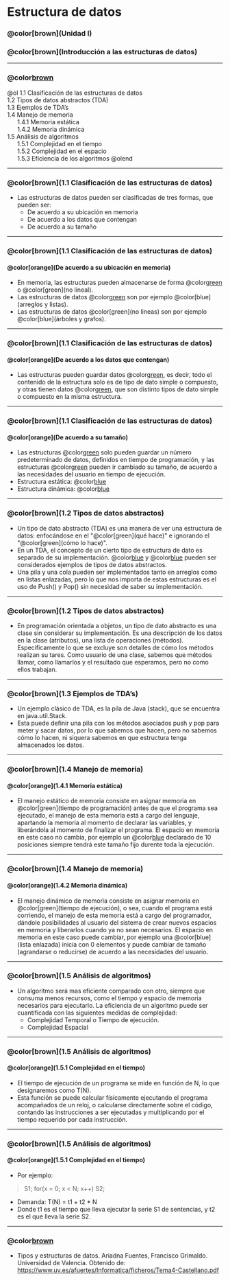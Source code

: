 # Estructura de datos

### @color[brown](Unidad I)
### @color[brown](Introducción a las estructuras de datos)
---
### @color[brown](Contenido)
@ol
1.1 Clasificación de las estructuras de datos   
1.2 Tipos de datos abstractos (TDA)   
1.3 Ejemplos de TDA’s   
1.4 Manejo de memoria   
&nbsp;&nbsp;&nbsp;&nbsp;&nbsp;&nbsp;1.4.1 Memoria estática   
&nbsp;&nbsp;&nbsp;&nbsp;&nbsp;&nbsp;1.4.2 Memoria dinámica   
1.5 Análisis de algoritmos   
&nbsp;&nbsp;&nbsp;&nbsp;&nbsp;&nbsp;1.5.1 Complejidad en el tiempo   
&nbsp;&nbsp;&nbsp;&nbsp;&nbsp;&nbsp;1.5.2 Complejidad en el espacio   
&nbsp;&nbsp;&nbsp;&nbsp;&nbsp;&nbsp;1.5.3 Eficiencia de los algoritmos
@olend

---
### @color[brown](1.1 Clasificación de las estructuras de datos)
- Las estructuras de datos pueden ser clasificadas de tres formas, que pueden ser:
    + De acuerdo a su ubicación en memoria
    + De acuerdo a los datos que contengan
    + De acuerdo a su tamaño

---
### @color[brown](1.1 Clasificación de las estructuras de datos)
#### @color[orange](De acuerdo a su ubicación en memoria)
- En memoria, las estructuras pueden almacenarse de forma @color[green](lineal) o @color[green](no lineal).
- Las estructuras de datos @color[green](lineales) son por ejemplo @color[blue](arreglos y listas).
- Las estructuras de datos @color[green](no lineas) son por ejemplo @color[blue](árboles y grafos).

---
### @color[brown](1.1 Clasificación de las estructuras de datos)
#### @color[orange](De acuerdo a los datos que contengan)
- Las estructuras pueden guardar datos @color[green](homogeneos), es decir, todo el contenido de la estructura solo es de tipo de dato simple o compuesto, y otras tienen datos @color[green](heterogeneos), que son distinto tipos de dato simple o compuesto en la misma estructura.

---
### @color[brown](1.1 Clasificación de las estructuras de datos)
#### @color[orange](De acuerdo a su tamaño)
- Las estructuras @color[green](estáticas) solo pueden guardar un número predeterminado de datos, definidos en tiempo de programación, y las estructuras @color[green](dinámicas) pueden ir cambiado su tamaño, de acuerdo a las necesidades del usuario en tiempo de ejecución.
- Estructura estática: @color[blue](arreglos)
- Estructura dinámica: @color[blue](listas)

---
### @color[brown](1.2 Tipos de datos abstractos)
- Un tipo de dato abstracto (TDA) es una manera de ver una estructura de datos:
enfocándose en el "@color[green](qué hace)" e ignorando el "@color[green](cómo lo hace)".
- En un TDA, el concepto de un cierto tipo de estructura de dato es separado de su implementación. @color[blue](Pilas) y @color[blue](Colas) pueden ser considerados ejemplos de tipos de datos abstractos.
- Una pila y una cola pueden ser implementados tanto en arreglos como en listas enlazadas, pero lo que nos importa de estas estructuras es el uso de Push() y Pop() sin necesidad de saber su implementación. 

---
### @color[brown](1.2 Tipos de datos abstractos)
- En programación orientada a objetos, un tipo de dato abstracto es una clase sin considerar su implementación. Es una descripción de los datos en la clase (atributos), una lista de operaciones (métodos). Específicamente lo que se excluye son detalles de cómo los métodos realizan su tares. Como usuario de una clase, sabemos que métodos llamar, como llamarlos y el resultado que esperamos, pero no como ellos trabajan. 

---
### @color[brown](1.3 Ejemplos de TDA’s)
- Un ejemplo clásico de TDA, es la pila de Java (stack), que se encuentra en java.util.Stack.
- Esta puede definir una pila con los métodos asociados push y pop para meter y sacar datos, por lo que sabemos que hacen, pero no sabemos cómo lo hacen, ni siquera sabemos en que estructura tenga almacenados los datos.

---
### @color[brown](1.4 Manejo de memoria)
#### @color[orange](1.4.1 Memoria estática)
- El manejo estático de memoria consiste en asignar memoria en @color[green](tiempo de programación) antes de que el programa sea ejecutado, el manejo de esta memoria está a cargo del lenguaje, apartando la memoria al momento de declarar las variables, y liberándola al momento de finalizar el programa. El espacio en memoria en este caso no cambia, por ejemplo un @color[blue](arreglo) declarado de 10 posiciones siempre tendrá este tamaño fijo durente toda la ejecución.

---
### @color[brown](1.4 Manejo de memoria)
#### @color[orange](1.4.2 Memoria dinámica)
- El manejo dinámico de memoria consiste en asignar memoria en @color[green](tiempo de ejecución), o sea, cuando el programa está corriendo, el manejo de esta memoria está a cargo del programador, dándole posibilidades al usuario del sistema de crear nuevos espacios en memoria y liberarlos cuando ya no sean necesarios. El espacio en memoria en este caso puede cambiar, por ejemplo una @color[blue](lista enlazada) inicia con 0 elementos y puede cambiar de tamaño (agrandarse o reducirse) de acuerdo a las necesidades del usuario.

---
### @color[brown](1.5 Análisis de algoritmos)
- Un algoritmo será mas eficiente comparado con otro, siempre que consuma menos recursos, como el tiempo y espacio de memoria necesarios para ejecutarlo. La eficiencia de un algoritmo puede ser cuantificada con las siguientes medidas de complejidad:
    + Complejidad Temporal o Tiempo de ejecución.
    + Complejidad Espacial

---
### @color[brown](1.5 Análisis de algoritmos)
#### @color[orange](1.5.1 Complejidad en el tiempo)
- El tiempo de ejecución de un programa se mide en función de N, lo que designaremos como T(N).
- Esta función se puede calcular físicamente ejecutando el programa acompañados de un reloj, o calcularse directamente sobre el código, contando las instrucciones a ser ejecutadas y multiplicando por el tiempo requerido por cada instrucción.

---
### @color[brown](1.5 Análisis de algoritmos)
#### @color[orange](1.5.1 Complejidad en el tiempo)
- Por ejemplo:
>S1;
>for(x = 0; x < N; x++)
>S2; 
- Demanda: T(N) = t1 + t2 * N 
- Donde t1 es el tiempo que lleva ejecutar la serie S1 de sentencias, y t2 es el que lleva la serie S2.


---
### @color[brown](Bibliografía)
- Tipos y estructuras de datos. Ariadna Fuentes, Francisco Grimaldo. Universidad de Valencia. Obtenido de: https://www.uv.es/afuertes/Informatica/ficheros/Tema4-Castellano.pdf

